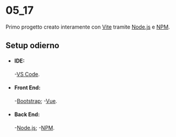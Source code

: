 # 05_17

Primo progetto creato interamente con [Vite](https://vitejs.dev/) tramite [Node.js](https://nodejs.org/en) e [NPM](https://www.npmjs.com/).

## Setup odierno

- #### IDE:
    -[VS Code](https://code.visualstudio.com/).
- #### Front End: 
    -[Bootstrap](https://getbootstrap.com/);
    -[Vue](https://vuejs.org/).
- #### Back End:
    -[Node.js](https://nodejs.org/en); 
    -[NPM](https://www.npmjs.com/).

